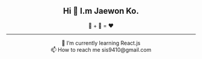 ## <div align=center> Hi 👋 I.m Jaewon Ko.</div> ##
<div align=center> 🥩 + 🍺 = ❤️ </div>

___

<div align=center>  🌱 I’m currently learning React.js </div>
<div align=center>  📫 How to reach me sis9410@gmail.com </div>

